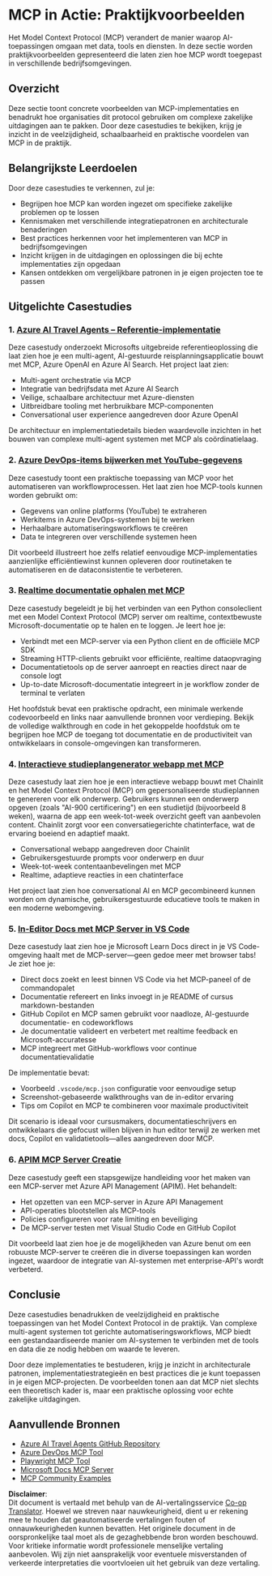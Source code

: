 <!--
CO_OP_TRANSLATOR_METADATA:
{
  "original_hash": "6940b1e931e51821b219aa9dcfe8c4ee",
  "translation_date": "2025-06-23T11:12:00+00:00",
  "source_file": "09-CaseStudy/README.md",
  "language_code": "nl"
}
-->
# MCP in Actie: Praktijkvoorbeelden

Het Model Context Protocol (MCP) verandert de manier waarop AI-toepassingen omgaan met data, tools en diensten. In deze sectie worden praktijkvoorbeelden gepresenteerd die laten zien hoe MCP wordt toegepast in verschillende bedrijfsomgevingen.

## Overzicht

Deze sectie toont concrete voorbeelden van MCP-implementaties en benadrukt hoe organisaties dit protocol gebruiken om complexe zakelijke uitdagingen aan te pakken. Door deze casestudies te bekijken, krijg je inzicht in de veelzijdigheid, schaalbaarheid en praktische voordelen van MCP in de praktijk.

## Belangrijkste Leerdoelen

Door deze casestudies te verkennen, zul je:

- Begrijpen hoe MCP kan worden ingezet om specifieke zakelijke problemen op te lossen  
- Kennismaken met verschillende integratiepatronen en architecturale benaderingen  
- Best practices herkennen voor het implementeren van MCP in bedrijfsomgevingen  
- Inzicht krijgen in de uitdagingen en oplossingen die bij echte implementaties zijn opgedaan  
- Kansen ontdekken om vergelijkbare patronen in je eigen projecten toe te passen  

## Uitgelichte Casestudies

### 1. [Azure AI Travel Agents – Referentie-implementatie](./travelagentsample.md)

Deze casestudy onderzoekt Microsofts uitgebreide referentieoplossing die laat zien hoe je een multi-agent, AI-gestuurde reisplanningsapplicatie bouwt met MCP, Azure OpenAI en Azure AI Search. Het project laat zien:

- Multi-agent orchestratie via MCP  
- Integratie van bedrijfsdata met Azure AI Search  
- Veilige, schaalbare architectuur met Azure-diensten  
- Uitbreidbare tooling met herbruikbare MCP-componenten  
- Conversational user experience aangedreven door Azure OpenAI  

De architectuur en implementatiedetails bieden waardevolle inzichten in het bouwen van complexe multi-agent systemen met MCP als coördinatielaag.

### 2. [Azure DevOps-items bijwerken met YouTube-gegevens](./UpdateADOItemsFromYT.md)

Deze casestudy toont een praktische toepassing van MCP voor het automatiseren van workflowprocessen. Het laat zien hoe MCP-tools kunnen worden gebruikt om:

- Gegevens van online platforms (YouTube) te extraheren  
- Werkitems in Azure DevOps-systemen bij te werken  
- Herhaalbare automatiseringsworkflows te creëren  
- Data te integreren over verschillende systemen heen  

Dit voorbeeld illustreert hoe zelfs relatief eenvoudige MCP-implementaties aanzienlijke efficiëntiewinst kunnen opleveren door routinetaken te automatiseren en de dataconsistentie te verbeteren.

### 3. [Realtime documentatie ophalen met MCP](./docs-mcp/README.md)

Deze casestudy begeleidt je bij het verbinden van een Python consoleclient met een Model Context Protocol (MCP) server om realtime, contextbewuste Microsoft-documentatie op te halen en te loggen. Je leert hoe je:

- Verbindt met een MCP-server via een Python client en de officiële MCP SDK  
- Streaming HTTP-clients gebruikt voor efficiënte, realtime dataopvraging  
- Documentatietools op de server aanroept en reacties direct naar de console logt  
- Up-to-date Microsoft-documentatie integreert in je workflow zonder de terminal te verlaten  

Het hoofdstuk bevat een praktische opdracht, een minimale werkende codevoorbeeld en links naar aanvullende bronnen voor verdieping. Bekijk de volledige walkthrough en code in het gekoppelde hoofdstuk om te begrijpen hoe MCP de toegang tot documentatie en de productiviteit van ontwikkelaars in console-omgevingen kan transformeren.

### 4. [Interactieve studieplangenerator webapp met MCP](./docs-mcp/README.md)

Deze casestudy laat zien hoe je een interactieve webapp bouwt met Chainlit en het Model Context Protocol (MCP) om gepersonaliseerde studieplannen te genereren voor elk onderwerp. Gebruikers kunnen een onderwerp opgeven (zoals "AI-900 certificering") en een studietijd (bijvoorbeeld 8 weken), waarna de app een week-tot-week overzicht geeft van aanbevolen content. Chainlit zorgt voor een conversatiegerichte chatinterface, wat de ervaring boeiend en adaptief maakt.

- Conversational webapp aangedreven door Chainlit  
- Gebruikersgestuurde prompts voor onderwerp en duur  
- Week-tot-week contentaanbevelingen met MCP  
- Realtime, adaptieve reacties in een chatinterface  

Het project laat zien hoe conversational AI en MCP gecombineerd kunnen worden om dynamische, gebruikersgestuurde educatieve tools te maken in een moderne webomgeving.

### 5. [In-Editor Docs met MCP Server in VS Code](./docs-mcp/README.md)

Deze casestudy laat zien hoe je Microsoft Learn Docs direct in je VS Code-omgeving haalt met de MCP-server—geen gedoe meer met browser tabs! Je ziet hoe je:

- Direct docs zoekt en leest binnen VS Code via het MCP-paneel of de commandopalet  
- Documentatie refereert en links invoegt in je README of cursus markdown-bestanden  
- GitHub Copilot en MCP samen gebruikt voor naadloze, AI-gestuurde documentatie- en codeworkflows  
- Je documentatie valideert en verbetert met realtime feedback en Microsoft-accuratesse  
- MCP integreert met GitHub-workflows voor continue documentatievalidatie  

De implementatie bevat:  
- Voorbeeld `.vscode/mcp.json` configuratie voor eenvoudige setup  
- Screenshot-gebaseerde walkthroughs van de in-editor ervaring  
- Tips om Copilot en MCP te combineren voor maximale productiviteit  

Dit scenario is ideaal voor cursusmakers, documentatieschrijvers en ontwikkelaars die gefocust willen blijven in hun editor terwijl ze werken met docs, Copilot en validatietools—alles aangedreven door MCP.

### 6. [APIM MCP Server Creatie](./apimsample.md)

Deze casestudy geeft een stapsgewijze handleiding voor het maken van een MCP-server met Azure API Management (APIM). Het behandelt:  
- Het opzetten van een MCP-server in Azure API Management  
- API-operaties blootstellen als MCP-tools  
- Policies configureren voor rate limiting en beveiliging  
- De MCP-server testen met Visual Studio Code en GitHub Copilot  

Dit voorbeeld laat zien hoe je de mogelijkheden van Azure benut om een robuuste MCP-server te creëren die in diverse toepassingen kan worden ingezet, waardoor de integratie van AI-systemen met enterprise-API's wordt verbeterd.

## Conclusie

Deze casestudies benadrukken de veelzijdigheid en praktische toepassingen van het Model Context Protocol in de praktijk. Van complexe multi-agent systemen tot gerichte automatiseringsworkflows, MCP biedt een gestandaardiseerde manier om AI-systemen te verbinden met de tools en data die ze nodig hebben om waarde te leveren.

Door deze implementaties te bestuderen, krijg je inzicht in architecturale patronen, implementatiestrategieën en best practices die je kunt toepassen in je eigen MCP-projecten. De voorbeelden tonen aan dat MCP niet slechts een theoretisch kader is, maar een praktische oplossing voor echte zakelijke uitdagingen.

## Aanvullende Bronnen

- [Azure AI Travel Agents GitHub Repository](https://github.com/Azure-Samples/azure-ai-travel-agents)  
- [Azure DevOps MCP Tool](https://github.com/microsoft/azure-devops-mcp)  
- [Playwright MCP Tool](https://github.com/microsoft/playwright-mcp)  
- [Microsoft Docs MCP Server](https://github.com/MicrosoftDocs/mcp)  
- [MCP Community Examples](https://github.com/microsoft/mcp)

**Disclaimer**:  
Dit document is vertaald met behulp van de AI-vertalingsservice [Co-op Translator](https://github.com/Azure/co-op-translator). Hoewel we streven naar nauwkeurigheid, dient u er rekening mee te houden dat geautomatiseerde vertalingen fouten of onnauwkeurigheden kunnen bevatten. Het originele document in de oorspronkelijke taal moet als de gezaghebbende bron worden beschouwd. Voor kritieke informatie wordt professionele menselijke vertaling aanbevolen. Wij zijn niet aansprakelijk voor eventuele misverstanden of verkeerde interpretaties die voortvloeien uit het gebruik van deze vertaling.